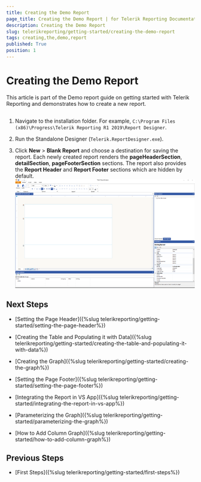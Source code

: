 ```yaml
---
title: Creating the Demo Report
page_title: Creating the Demo Report | for Telerik Reporting Documentation
description: Creating the Demo Report
slug: telerikreporting/getting-started/creating-the-demo-report
tags: creating,the,demo,report
published: True
position: 1
---
```


# Creating the Demo Report



This article is part of the Demo report guide on getting started with Telerik Reporting and demonstrates how to create a new report.
      

## 

1. Navigate to the installation folder. For example, `C:\Program Files (x86)\Progress\Telerik Reporting R1 2019\Report Designer`.
            

1. Run the Standalone Designer (`Telerik.ReportDesigner.exe`).
            

1. Click __New__ > __Blank Report__ and choose a destination for saving the report.
            Each newly created report renders the __pageHeaderSection__, __detailSection__,
              __pageFooterSection__ sections.
              The report also provides the __Report Header__ and __Report Footer__ sections which are hidden by default.
            ![initialview](images/initialview.PNG)

## Next Steps

* [Setting the Page Header]({%slug telerikreporting/getting-started/setting-the-page-header%})

* [Creating the Table and Populating it with Data]({%slug telerikreporting/getting-started/creating-the-table-and-populating-it-with-data%})

* [Creating the Graph]({%slug telerikreporting/getting-started/creating-the-graph%})

* [Setting the Page Footer]({%slug telerikreporting/getting-started/setting-the-page-footer%})

* [Integrating the Report in VS App]({%slug telerikreporting/getting-started/integrating-the-report-in-vs-app%})

* [Parameterizing the Graph]({%slug telerikreporting/getting-started/parameterizing-the-graph%})

* [How to Add Column Graph]({%slug telerikreporting/getting-started/how-to-add-column-graph%})

## Previous Steps

* [First Steps]({%slug telerikreporting/getting-started/first-steps%})
